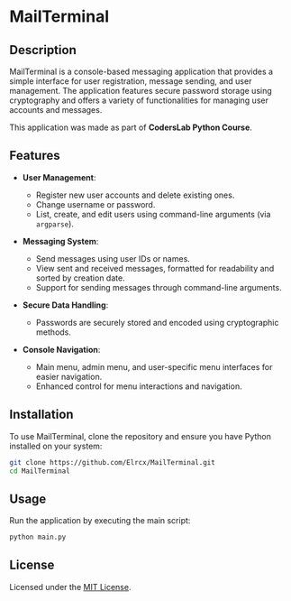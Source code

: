 # MailTerminal

## Description

MailTerminal is a console-based messaging application that provides a simple interface for user registration, message sending, and user management. The application features secure password storage using cryptography and offers a variety of functionalities for managing user accounts and messages.

This application was made as part of **CodersLab Python Course**.

## Features

- **User Management**:
  - Register new user accounts and delete existing ones.
  - Change username or password.
  - List, create, and edit users using command-line arguments (via `argparse`).

- **Messaging System**:
  - Send messages using user IDs or names.
  - View sent and received messages, formatted for readability and sorted by creation date.
  - Support for sending messages through command-line arguments.

- **Secure Data Handling**:
  - Passwords are securely stored and encoded using cryptographic methods.

- **Console Navigation**:
  - Main menu, admin menu, and user-specific menu interfaces for easier navigation.
  - Enhanced control for menu interactions and navigation.

## Installation

To use MailTerminal, clone the repository and ensure you have Python installed on your system:

```bash
git clone https://github.com/Elrcx/MailTerminal.git
cd MailTerminal
```

## Usage
Run the application by executing the main script:
```bash
python main.py
```

## License

Licensed under the [MIT License](https://en.wikipedia.org/wiki/MIT_License).
